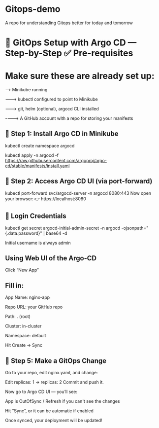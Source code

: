 # Gitops-demo
A repo for understanding Gitops better for today and tomorrow 

# 🚀 GitOps Setup with Argo CD — Step-by-Step ✅ Pre-requisites
# Make sure these are already set up:

--> Minikube running

---> kubectl configured to point to Minikube

---> git, helm (optional), argocd CLI installed

----> A GitHub account with a repo for storing your manifests

🧱 Step 1: Install Argo CD in Minikube
-------------------------------------------------------

kubectl create namespace argocd

kubectl apply -n argocd -f https://raw.githubusercontent.com/argoproj/argo-cd/stable/manifests/install.yaml

🔐 Step 2: Access Argo CD UI (via port-forward) 
-----------------------------------------------------------

kubectl port-forward svc/argocd-server -n argocd 8080:443
Now open your browser:
👉 https://localhost:8080


🔑 Login Credentials
------------------------------------------------------------
kubectl get secret argocd-initial-admin-secret -n argocd -ojsonpath="{.data.password}" | base64 -d

Initial username is always admin 

Using Web UI of the Argo-CD 
-------------------------------------------------------------------------------
Click “New App”

Fill in:
--------------------------------

App Name: nginx-app

Repo URL: your GitHub repo

Path: . (root)

Cluster: in-cluster

Namespace: default

Hit Create → Sync


🧪 Step 5: Make a GitOps Change
----------------------------------------------------------------
Go to your repo, edit nginx.yaml, and change:

Edit
replicas: 1 → replicas: 2
Commit and push it.

Now go to Argo CD UI — you’ll see:

App is OutOfSync / Refresh if you can't see the changes 

Hit “Sync”, or it can be automatic if enabled

Once synced, your deployment will be updated! 





